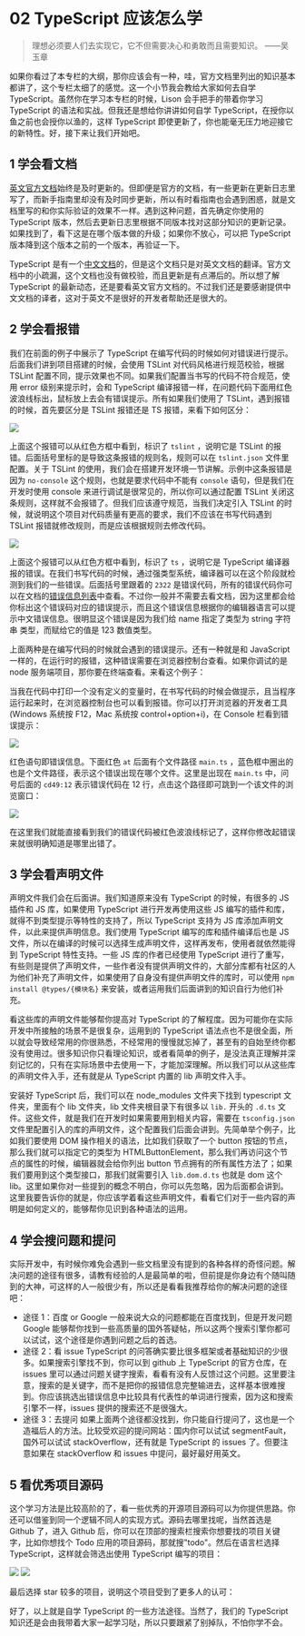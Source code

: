 # 02 TypeScript 应该怎么学

> 理想必须要人们去实现它，它不但需要决心和勇敢而且需要知识。 ——吴玉章

如果你看过了本专栏的大纲，那你应该会有一种，哇，官方文档里列出的知识基本都讲了，这个专栏太细了的感觉。这一个小节我会教给大家如何去自学 TypeScript。虽然你在学习本专栏的时候，Lison 会手把手的带着你学习 TypeScript 的语法和实战。但我还是想给你讲讲如何自学 TypeScript，在授你以鱼之前也会授你以渔的，这样 TypeScript 即使更新了，你也能毫无压力地迎接它的新特性。好，接下来让我们开始吧。

## 1 学会看文档

[英文官方文档](http://www.typescriptlang.org/docs/home.html)始终是及时更新的。但即便是官方的文档，有一些更新在更新日志里写了，而新手指南里却没有及时同步更新，所以有时看指南也会遇到困惑，就是文档里写的和你实际验证的效果不一样。遇到这种问题，首先确定你使用的 TypeScript 版本，然后去更新日志里根据不同版本找对这部分知识的更新记录。如果找到了，看下这是在哪个版本做的升级；如果你不放心，可以把 TypeScript 版本降到这个版本之前的一个版本，再验证一下。

TypeScript 是有一个[中文文档](http://www.patrickzhong.com/TypeScript/)的，但是这个文档只是对英文文档的翻译。官方文档中的小疏漏，这个文档也没有做校验，而且更新是有点滞后的。所以想了解 TypeScript 的最新动态，还是要看英文官方文档的。不过我们还是要感谢提供中文文档的译者，这对于英文不是很好的开发者帮助还是很大的。

## 2 学会看报错

我们在前面的例子中展示了 TypeScript 在编写代码的时候如何对错误进行提示。后面我们讲到项目搭建的时候，会使用 TSLint 对代码风格进行规范校验，根据 TSLint 配置不同，提示效果也不同。如果我们配置当书写的代码不符合规范，使用 error 级别来提示时，会和 TypeScript 编译报错一样，在问题代码下面用红色波浪线标出，鼠标放上去会有错误提示。所有如果我们使用了 TSLint，遇到报错的时候，首先要区分是 TSLint 报错还是 TS 报错，来看下如何区分：

![](./images/6.png)

上面这个报错可以从红色方框中看到，标识了 `tslint` ，说明它是 TSLint 的报错。后面括号里标的是导致这条报错的规则名，规则可以在 `tslint.json` 文件里配置。关于 TSLint 的使用，我们会在搭建开发环境一节讲解。示例中这条报错是因为 `no-console` 这个规则，也就是要求代码中不能有 `console` 语句，但是我们在开发时使用 console 来进行调试是很常见的，所以你可以通过配置 TSLint 关闭这条规则，这样就不会报错了。但我们应该遵守规范，当我们决定引入 TSLint 的时候，就说明这个项目对代码质量有更高的要求，我们不应该在书写代码遇到 TSLint 报错就修改规则，而是应该根据规则去修改代码。

![](./images/7.png)

上面这个报错可以从红色方框中看到，标识了 `ts` ，说明它是 TypeScript 编译器报的错误。在我们书写代码的时候，通过强类型系统，编译器可以在这个阶段就检测到我们的一些错误。后面括号里跟着的 `2322` 是错误代码，所有的错误代码你可以在文档的[错误信息列表](https://www.tslang.cn/docs/handbook/error.html)中查看。不过你一般并不需要去看文档，因为这里都会给你标出这个错误码对应的错误提示，而且这个错误信息根据你的编辑器语言可以提示中文错误信息。很明显这个错误是因为我们给 name 指定了类型为 string 字符串 类型，而赋给它的值是 123 数值类型。

上面两种是在编写代码的时候就会遇到的错误提示。还有一种就是和 JavaScript 一样的，在运行时的报错，这种错误需要在浏览器控制台查看。如果你调试的是 node 服务端项目，那你要在终端查看。来看这个例子：

当我在代码中打印一个没有定义的变量时，在书写代码的时候会做提示，且当程序运行起来时，在浏览器控制台也可以看到报错。你可以打开浏览器的开发者工具(Windows 系统按 F12，Mac 系统按 control+option+i)，在 Console 栏看到错误提示：

![](./images/8.png)

红色语句即错误信息。下面红色 `at` 后面有个文件路径 `main.ts` ，蓝色框中圈出的也是个文件路径，表示这个错误出现在哪个文件。这里是出现在 `main.ts` 中，问号后面的 `cd49:12` 表示错误代码在 12 行，点击这个路径即可跳到一个该文件的浏览窗口：

![](./images/9.png)

在这里我们就能直接看到我们的错误代码被红色波浪线标记了，这样你修改起错误来就很明确知道是哪里出错了。

## 3 学会看声明文件

声明文件我们会在后面讲。我们知道原来没有 TypeScript 的时候，有很多的 JS 插件和 JS 库，如果使用 TypeScript 进行开发再使用这些 JS 编写的插件和库，就得不到类型提示等特性的支持了，所以 TypeScript 支持为 JS 库添加声明文件，以此来提供声明信息。我们使用 TypeScript 编写的库和插件编译后也是 JS 文件，所以在编译的时候可以选择生成声明文件，这样再发布，使用者就依然能得到 TypeScript 特性支持。一些 JS 库的作者已经使用 TypeScript 进行了重写，有些则是提供了声明文件，一些作者没有提供声明文件的，大部分库都有社区的人为他们补充了声明文件，如果使用了自身没有提供声明文件的库时，可以使用 `npm install @types/{模块名}` 来安装，或者运用我们后面讲到的知识自行为他们补充。

看这些库的声明文件能够帮你提高对 TypeScript 的了解程度。因为可能你在实际开发中所接触的场景不是很复杂，运用到的 TypeScript 语法点也不是很全面，所以就会导致经常用的你很熟悉，不经常用的慢慢就忘掉了，甚至有的自始至终你都没有使用过。很多知识你只看理论知识，或者看简单的例子，是没法真正理解并深刻记忆的，只有在实际场景中去使用一下，才能加深理解。所以我们可以从这些库的声明文件入手，还有就是从 TypeScript 内置的 lib 声明文件入手。

安装好 TypeScript 后，我们可以在 node_modules 文件夹下找到 typescript 文件夹，里面有个 lib 文件夹，lib 文件夹根目录下有很多以 `lib.` 开头的 `.d.ts` 文件。这些文件，就是我们在开发时如果需要用到相关内容，需要在 `tsconfig.json` 文件里配置引入的库的声明文件，这个配置我们后面会讲到。先简单举个例子，比如我们要使用 DOM 操作相关的语法，比如我们获取了一个 button 按钮的节点，那么我们就可以指定它的类型为 HTMLButtonElement，那么我们再访问这个节点的属性的时候，编辑器就会给你列出 button 节点拥有的所有属性方法了；如果我们要用到这个类型接口，那我们就需要引入 `lib.dom.d.ts` 也就是 dom 这个 lib。这里如果你对一些提到的概念不明白，你可以先忽略，因为后面都会讲到。这里我要告诉你的就是，你应该学着看这些声明文件，看看它们对于一些内容的声明是如何定义的，能够帮你见识到各种语法的运用。

## 4 学会搜问题和提问

实际开发中，有时候你难免会遇到一些文档里没有提到的各种各样的奇怪问题。解决问题的途径有很多，请教有经验的人是最简单的啦，但前提是你身边有个随叫随到的大神，可这样的人一般很少有，所以还是看看我推荐给你的解决问题的途径吧：

- 途径 1：百度 or Google
  一般来说大众的问题都能在百度找到，但是开发问题 Google 能够帮你找到一些高质量的国外答疑帖，所以这两个搜索引擎你都可以试试，这个途径是你遇到问题之后的首选。
- 途径 2：看 issue
  TypeScript 的问答确实要比很多框架或者基础知识的少很多。如果搜索引擎找不到，你可以到 github 上 TypeScript 的官方仓库，在 issues 里可以通过问题关键字搜索，看看有没有人反馈过这个问题。这里要注意，搜索的是关键字，而不是把你的报错信息完整输进去，这样基本很难搜到。你应该挑选出错误信息中比较具有代表性的单词进行搜索，因为这和搜索引擎不一样，issues 提供的搜索还不是很强大。
- 途径 3：去提问
  如果上面两个途径都没找到，你只能自行提问了，这也是一个造福后人的方法。比较受欢迎的提问网站：国内你可以试试 segmentFault，国外可以试试 stackOverflow，还有就是 TypeScript 的 issues 了。但要注意如果在 stackOverflow 和 issues 中提问，最好最好用英文。

## 5 看优秀项目源码

这个学习方法是比较高阶的了，看一些优秀的开源项目源码可以为你提供思路。你还可以借鉴到同一个逻辑不同人的实现方式。源码去哪里找呢，当然首选是 Github 了，进入 Github 后，你可以在顶部的搜索栏搜索你想要找的项目关键字，比如你想找个 Todo 应用的项目源码，那就搜"todo"。然后在语言栏选择 TypeScript，这样就会筛选出使用 TypeScript 编写的项目：

![](./images/9-1.png)
![](./images/10.png)

最后选择 star 较多的项目，说明这个项目受到了更多人的认可：

好了，以上就是自学 TypeScript 的一些方法途径。当然了，我们的 TypeScript 知识还是会由我带着大家一起学习哒，所以只要跟紧了别掉队，不怕你学不会。

